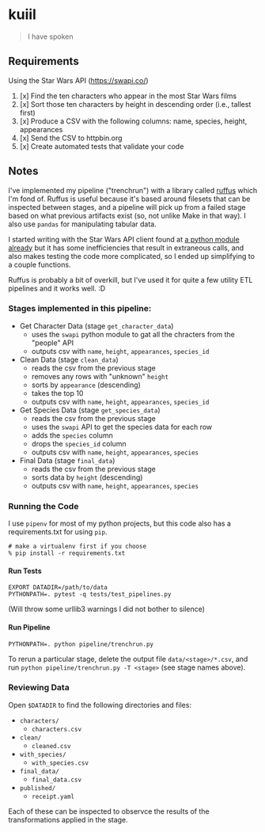 # kuiil

> I have spoken

## Requirements

Using the Star Wars API (https://swapi.co/)

1. [x] Find the ten characters who appear in the most Star Wars films
2. [x] Sort those ten characters by height in descending order (i.e., tallest first)
3. [x] Produce a CSV with the following columns: name, species, height, appearances
4. [x] Send the CSV to httpbin.org
5. [x] Create automated tests that validate your code

## Notes

I've implemented my pipeline ("trenchrun") with a library called [ruffus](http://www.ruffus.org.uk/) which I'm fond of. Ruffus is useful because it's based around filesets that can be inspected between stages, and a pipeline will pick up from a failed stage based on what previous artifacts exist (so, not unlike Make in that way). I also use `pandas` for manipulating tabular data.

I started writing with the Star Wars API client found at [a python module already](https://github.com/phalt/swapi-python) but it has some inefficiencies that result in extraneous calls, and also makes testing the code more complicated, so I ended up simplifying to a couple functions.

Ruffus is probably a bit of overkill, but I've used it for quite a few utility ETL pipelines and it works well. :D

### Stages implemented in this pipeline:

- Get Character Data (stage `get_character_data`)
    - uses the `swapi` python module to gat all the chracters from the "people" API
    - outputs csv with `name`, `height`, `appearances`, `species_id`
- Clean Data (stage `clean_data`)
    - reads the csv from the previous stage
    - removes any rows with "unknown" `height`
    - sorts by `appearance` (descending)
    - takes the top 10
    - outputs csv with `name`, `height`, `appearances`, `species_id`
- Get Species Data  (stage `get_species_data`)
    - reads the csv from the previous stage
    - uses the `swapi` API to get the species data for each row
    - adds the `species` column
    - drops the `species_id` column
    - outputs csv with `name`, `height`, `appearances`, `species`
- Final Data (stage `final_data`)
    - reads the csv from the previous stage
    - sorts data by `height` (descending)
    - outputs csv with `name`, `height`, `appearances`, `species`


### Running the Code

I use `pipenv` for most of my python projects, but this code also has a requirements.txt for using `pip`.

```
# make a virtualenv first if you choose
% pip install -r requirements.txt
```

#### Run Tests

```
EXPORT DATADIR=/path/to/data
PYTHONPATH=. pytest -q tests/test_pipelines.py
```

(Will throw some urllib3 warnings I did not bother to silence)

#### Run Pipeline

```
PYTHONPATH=. python pipeline/trenchrun.py
```

To rerun a particular stage, delete the output file `data/<stage>/*.csv`, and run `python pipeline/trenchrun.py -T <stage>` (see stage names above).

### Reviewing Data

Open `$DATADIR` to find the following directories and files:

- `characters/`
    - `characters.csv`
- `clean/`
    - `cleaned.csv`
- `with_species/`
    - `with_species.csv`
- `final_data/`
    - `final_data.csv`
- `published/`
    - `receipt.yaml`

Each of these can be inspected to observce the results of the transformations applied in the stage.
